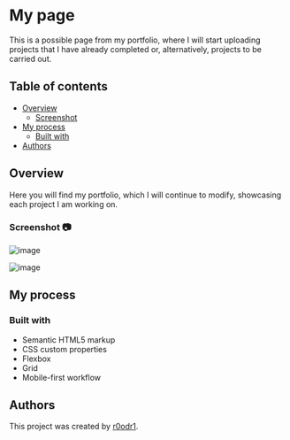 # My page

This is a possible page from my portfolio, where I will start uploading projects that I have already completed or, alternatively, projects to be carried out.

## Table of contents

- [Overview](#overview)
  - [Screenshot](#screenshot)
- [My process](#my-process)
  - [Built with](#built-with)
- [Authors](#authors)

## Overview

Here you will find my portfolio, which I will continue to modify, showcasing each project I am working on.

### Screenshot 📷

![image](https://github.com/r0odr1/freelancer-site/assets/126527883/16b7882f-0cf6-423d-8a7d-d910d7c2e360)

![image](https://github.com/r0odr1/freelancer-site/assets/126527883/4bad4758-af29-419a-b528-a030d0be460f)

## My process

### Built with

- Semantic HTML5 markup
- CSS custom properties
- Flexbox
- Grid
- Mobile-first workflow

## Authors

This project was created by [r0odr1](https://github.com/r0odr1).
